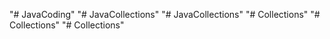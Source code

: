 "# JavaCoding" 
"# JavaCollections" 
"# JavaCollections" 
"# Collections" 
"# Collections" 
"# Collections" 
